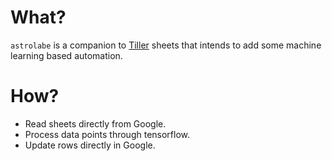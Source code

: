 # What?

`astrolabe` is a companion to [Tiller](https://www.tillerhq.com/) sheets that intends to add some machine learning based automation.

# How?

* Read sheets directly from Google.
* Process data points through tensorflow.
* Update rows directly in Google.
